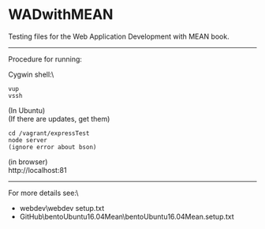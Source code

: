 # WADwithMEAN

Testing files for the Web Application Development with MEAN book.

------------------------

Procedure for running:

Cygwin shell:\
```
vup
vssh
```

(In Ubuntu) \
(If there are updates, get them)
```
cd /vagrant/expressTest
node server
(ignore error about bson)
```

(in browser)\
http://localhost:81


--------------------------

For more details see:\
- webdev\webdev setup.txt
- GitHub\bentoUbuntu16.04Mean\bentoUbuntu16.04Mean.setup.txt
